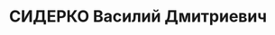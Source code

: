 ---
title: СИДЕРКО Василий Дмитриевич
description: "1902 р., с. Федорівка Карлівського р-ну Полтавської обл., українець,\
  \ із селян, освіта початкова. Проживав у м. Полтава. Директор міської електростанції.\
  \ \n  Заарештований 29 вересня 1937 р. Засуджений Верховним Судом СРСР 5 грудня\
  \ 1937 р. за ст. ст. 54-7, 54-8, 54-11 КК УРСР до розстрілу з конфіскацією майна.\
  \ Вирок виконано 6 грудня 1937 р. у м. Харків. \n  Реабілітований Верховним Судом\
  \ СРСР 28 березня 1957 р."
---